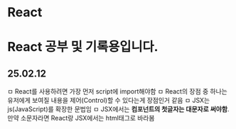 # React

# React 공부 및 기록용입니다.

## 25.02.12

ㅁ React를 사용하려면 가장 먼저 script에 import해야함
ㅁ React의 장점 중 하나는 유저에게 보여질 내용을 제어(Control)할 수 있다는게 장점인거 같음
ㅁ JSX는 js(JavaScript)를 확장한 문법임
ㅁ JSX에서는 **컴포넌트의 첫글자는 대문자로 써야함**. 만약 소문자라면 React랑 JSX에서는 html태그로 바라봄
